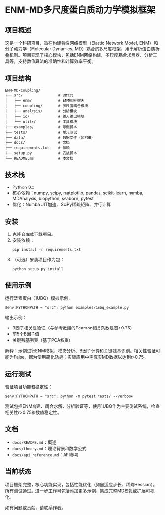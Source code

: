 # ENM-MD多尺度蛋白质动力学模拟框架

## 项目概述
这是一个科研项目，旨在构建弹性网络模型（Elastic Network Model, ENM）和分子动力学（Molecular Dynamics, MD）耦合的多尺度框架，用于解析蛋白质折叠机制。项目实现了核心模块，包括ENM网络构建、多尺度耦合求解器、分析工具等，支持数值算法的准确性和计算效率平衡。

## 项目结构
```
ENM-MD-Coupling/
├── src/                # 源代码
│   ├── enm/            # ENM相关模块
│   ├── coupling/       # 多尺度耦合模块
│   ├── analysis/       # 分析模块
│   ├── io/             # 输入输出模块
│   └── utils/          # 工具模块
├── examples/           # 示例脚本
├── tests/              # 单元测试
├── data/               # 数据文件（如PDB）
├── docs/               # 文档
├── requirements.txt    # 依赖
├── setup.py            # 安装脚本
└── README.md           # 本文档
```

## 技术栈
- Python 3.x
- 核心依赖：numpy, scipy, matplotlib, pandas, scikit-learn, numba, MDAnalysis, biopython, seaborn, pytest
- 优化：Numba JIT加速、SciPy稀疏矩阵、并行计算

## 安装
1. 克隆仓库或下载项目。
2. 安装依赖：
   ```
   pip install -r requirements.txt
   ```
3. （可选）安装项目作为包：
   ```
   python setup.py install
   ```

## 使用示例
运行泛素蛋白（1UBQ）模拟示例：
```
$env:PYTHONPATH = "src"; python examples/1ubq_example.py
```
输出示例：
- B因子相关性验证（与参考数据的Pearson相关系数是否>0.75）
- 前5个B因子值
- 关键残基列表（基于PCA权重）

解释：示例进行ENM模拟、模态分析、B因子计算和关键残基识别。相关性验证可能为False，因为使用简化轨迹；实际应用中需真实MD数据以达到r>0.75。

## 运行测试
验证项目功能和稳定性：
```
$env:PYTHONPATH = "src"; python -m pytest tests/ --verbose
```
测试包括ENM构建、耦合求解、分析验证等，使用1UBQ作为主要测试系统，检查相关性r>0.75和数值稳定性。

## 文档
- `docs/README.md`：概述
- `docs/theory.md`：理论背景和数学公式
- `docs/api_reference.md`：API参考

## 当前状态
项目框架完整，核心功能实现，包括性能优化（如自适应步长、稀疏Hessian）。所有测试通过。进一步工作可包括添加更多示例、集成完整MD模拟或扩展可视化。

如有问题或贡献，请联系作者。
